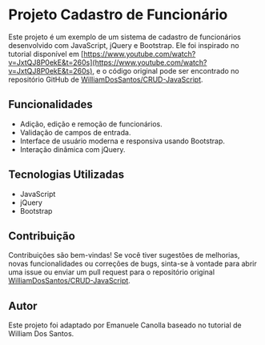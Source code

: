 # Projeto Cadastro de Funcionário

Este projeto é um exemplo de um sistema de cadastro de funcionários desenvolvido com JavaScript, jQuery e Bootstrap. Ele foi inspirado no tutorial disponível em [https://www.youtube.com/watch?v=JxtQJ8P0ekE&t=260s](https://www.youtube.com/watch?v=JxtQJ8P0ekE&t=260s), e o código original pode ser encontrado no repositório GitHub de [WilliamDosSantos/CRUD-JavaScript](https://github.com/WilliamDosSantos/CRUD-JavaScript).

## Funcionalidades

- Adição, edição e remoção de funcionários.
- Validação de campos de entrada.
- Interface de usuário moderna e responsiva usando Bootstrap.
- Interação dinâmica com jQuery.

## Tecnologias Utilizadas

- JavaScript
- jQuery
- Bootstrap

## Contribuição

Contribuições são bem-vindas! Se você tiver sugestões de melhorias, novas funcionalidades ou correções de bugs, sinta-se à vontade para abrir uma issue ou enviar um pull request para o repositório original [WilliamDosSantos/CRUD-JavaScript](https://github.com/WilliamDosSantos/CRUD-JavaScript).

## Autor
Este projeto foi adaptado por Emanuele Canolla baseado no tutorial de William Dos Santos.
